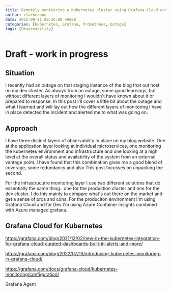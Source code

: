 ```yaml
---
title: Remotely monitoring a Kubernetes cluster using Grafana cloud and Azure Container instances
author: clarkezone
date: 2022-09-21 00:34:00 +0800
categories: [Kubernetes, Grafana, Prometheus, Outage]
tags: [Observability]
---
```

# Draft - work in progress
## Situation
I recently had an outage on that staging instance of the blog that out host on my dev cluster.  As always from an outage, some good learnings, but without different layers of monitoring I wouldn't have known about it or prepared to response.  In this post I'll cover a little bit about the outage and what I learned and will lay out how the different layers of monitoring I have in place detected the incident and alerted me to what was going on.

## Approach
I have three distinct layers of observability in place on my blog website.  One at the application layer looking at individual microservices, one monitoring the kubernetes environment and infrastructure and one looking at a high level at the overall status and availability of the system from an external vantage point.  I have found that this combination gives me a good blend of coverage, some redundancy and also This post focusses on unpacking the second.

For the infrastrucutre monitoring layer I use two different solutions that do essentially the same thing.. one for the production cluster and one for the dev cluster.  I do this mainly to compare what's out there on the market and get a sense of pros and cons.  For the produciton environment I'm using Grafana Cloud and for Dev I'm using Azure Container Insights combined with Azure managed grafana.

## Grafana Cloud for Kubernetes

https://grafana.com/blog/2021/12/02/new-in-the-kubernetes-integration-for-grafana-cloud-curated-dashboards-built-in-alerts-and-more/

https://grafana.com/blog/2022/07/13/introducing-kubernetes-monitoring-in-grafana-cloud/

https://grafana.com/docs/grafana-cloud/kubernetes-monitoring/configuration/

Grafana Agent